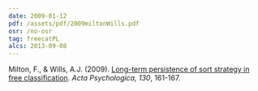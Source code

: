 ```yaml
---
date: 2009-01-12
pdf: /assets/pdf/2009miltonWills.pdf
osr: /no-osr
tag: freecatPL
alcs: 2013-09-08
---
```


Milton, F., & Wills, A.J. (2009). [Long-term persistence of sort strategy in free classification](pu126.md). _Acta Psychologica, 130_, 161-167. 


